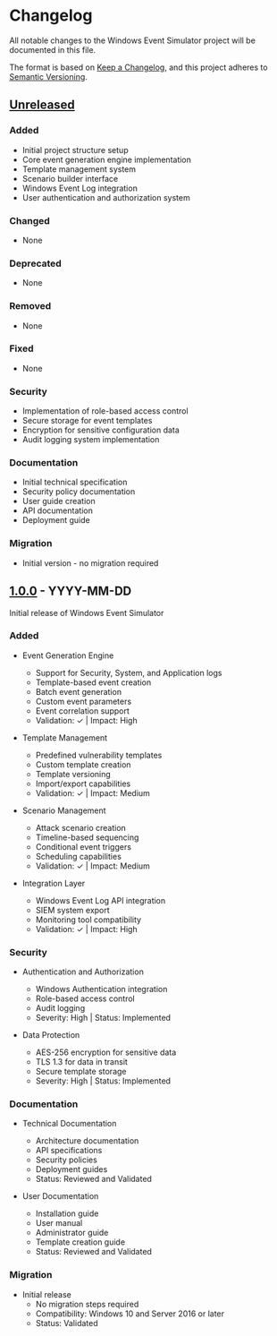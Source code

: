 # Changelog
All notable changes to the Windows Event Simulator project will be documented in this file.

The format is based on [Keep a Changelog](https://keepachangelog.com/en/1.0.0/),
and this project adheres to [Semantic Versioning](https://semver.org/spec/v2.0.0.html).

## [Unreleased]

### Added
- Initial project structure setup
- Core event generation engine implementation
- Template management system
- Scenario builder interface
- Windows Event Log integration
- User authentication and authorization system

### Changed
- None

### Deprecated
- None

### Removed
- None

### Fixed
- None

### Security
- Implementation of role-based access control
- Secure storage for event templates
- Encryption for sensitive configuration data
- Audit logging system implementation

### Documentation
- Initial technical specification
- Security policy documentation
- User guide creation
- API documentation
- Deployment guide

### Migration
- Initial version - no migration required

## [1.0.0] - YYYY-MM-DD
Initial release of Windows Event Simulator

### Added
- Event Generation Engine
  - Support for Security, System, and Application logs
  - Template-based event creation
  - Batch event generation
  - Custom event parameters
  - Event correlation support
  - Validation: ✓ | Impact: High

- Template Management
  - Predefined vulnerability templates
  - Custom template creation
  - Template versioning
  - Import/export capabilities
  - Validation: ✓ | Impact: Medium

- Scenario Management
  - Attack scenario creation
  - Timeline-based sequencing
  - Conditional event triggers
  - Scheduling capabilities
  - Validation: ✓ | Impact: Medium

- Integration Layer
  - Windows Event Log API integration
  - SIEM system export
  - Monitoring tool compatibility
  - Validation: ✓ | Impact: High

### Security
- Authentication and Authorization
  - Windows Authentication integration
  - Role-based access control
  - Audit logging
  - Severity: High | Status: Implemented

- Data Protection
  - AES-256 encryption for sensitive data
  - TLS 1.3 for data in transit
  - Secure template storage
  - Severity: High | Status: Implemented

### Documentation
- Technical Documentation
  - Architecture documentation
  - API specifications
  - Security policies
  - Deployment guides
  - Status: Reviewed and Validated

- User Documentation
  - Installation guide
  - User manual
  - Administrator guide
  - Template creation guide
  - Status: Reviewed and Validated

### Migration
- Initial release
  - No migration steps required
  - Compatibility: Windows 10 and Server 2016 or later
  - Status: Validated

[Unreleased]: https://github.com/username/WindowsEventSimulator/compare/v1.0.0...HEAD
[1.0.0]: https://github.com/username/WindowsEventSimulator/releases/tag/v1.0.0